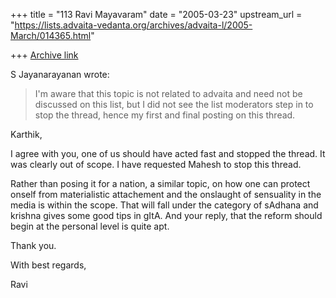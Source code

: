+++
title = "113 Ravi Mayavaram"
date = "2005-03-23"
upstream_url = "https://lists.advaita-vedanta.org/archives/advaita-l/2005-March/014365.html"

+++
[Archive link](https://lists.advaita-vedanta.org/archives/advaita-l/2005-March/014365.html)

S Jayanarayanan wrote:
> I'm aware that this topic is not related to advaita and need not
> be discussed on this list, but I did not see the list moderators
> step in to stop the thread, hence my first and final posting on
> this thread.
> 

Karthik,

I agree with you, one of us should have acted fast and
stopped the thread. It was clearly out of scope.   I have requested 
Mahesh to stop this thread.

Rather than posing it for a nation, a similar topic, on how one can 
protect onself from  materialistic attachement and the onslaught of 
sensuality in the media is within the scope. That will fall under the 
category of sAdhana and krishna gives some good tips in gItA. And your 
reply, that the reform should begin at the personal level is quite apt.


Thank you.

With best regards,

Ravi



